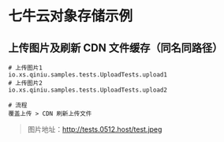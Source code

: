 # 七牛云对象存储示例

## 上传图片及刷新 CDN 文件缓存（同名同路径）

```shell
# 上传图片1
io.xs.qiniu.samples.tests.UploadTests.upload1
# 上传图片2
io.xs.qiniu.samples.tests.UploadTests.upload2
```

```shell
# 流程
覆盖上传 > CDN 刷新上传文件
```

> 图片地址：http://tests.0512.host/test.jpeg